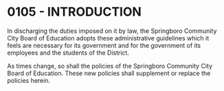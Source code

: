 0105 - INTRODUCTION
===================

In discharging the duties imposed on it by law, the Springboro Community
City Board of Education adopts these administrative guidelines which it
feels are necessary for its government and for the government of its
employees and the students of the District.

As times change, so shall the policies of the Springboro Community City
Board of Education. These new policies shall supplement or replace the
policies herein.
